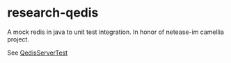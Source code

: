# research-qedis

A mock redis in java to unit test integration. In honor of netease-im camellia project.

See [QedisServerTest](src/test/java/cn/kimmking/research/qedis/server/QedisServerTest.java)

